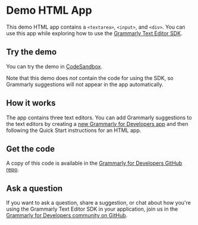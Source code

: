 # Demo HTML App

This demo HTML app contains a `<textarea>`, `<input>`, and `<div>`. You can use this app while exploring how to use the [Grammarly Text Editor SDK](https://developer.grammarly.com/).

## Try the demo

You can try the demo in [CodeSandbox](https://codesandbox.io/s/github/grammarly/grammarly-for-developers/tree/main/examples/demo-html?file=/public/index.html).

Note that this demo does _not_ contain the code for using the SDK, so Grammarly suggestions will not appear in the app automatically.

## How it works

The app contains three text editors. You can add Grammarly suggestions to the text editors by creating a [new Grammarly for Developers app](https://developer.grammarly.com/apps) and then following the Quick Start instructions for an HTML app.

## Get the code

A copy of this code is available in the [Grammarly for Developers GitHub repo](https://github.com/grammarly/grammarly-for-developers/tree/main/examples/demo-html).

## Ask a question

If you want to ask a question, share a suggestion, or chat about how you're using the Grammarly Text Editor SDK in your application, join us in the [Grammarly for Developers community on GitHub](https://github.com/grammarly/grammarly-for-developers/discussions).
